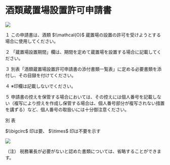 # 酒類蔵置場設置許可申請書

![](https://www.nta.go.jp/tmp/69523f8c-5738-4156-8a0a-0746e84878e8/images/2d6b58676d1e6d4102e8ec6247409a01e6876a45f7e9566eb5c51052f93debb2.jpg)

１ この申請書は、酒類 $\\mathcal{O}$ 蔵置場の設置の許可を受けようとする場合に使用してください。

２ 「蔵置場設置期間」欄は、期間を定めて蔵置場を設置する場合に記載してください。

３ 別表「酒類蔵置場設置許可申請書の添付書類一覧表」に定める必要書類を添付し、その目録を付けてください。

４ ※印欄は記載しないでください。

５ 申請書の控えを保管する場合においては、その控えには個人番号を記載しない（複写により控えを作成し保管する場合は、個人番号部分が複写されない措置を講ずる）など、個人番号の取扱いには十分御注意ください。

別 表

$\\bigcirc$ 印は要、 $\\times$ 印は不要を示す

![](https://www.nta.go.jp/tmp/69523f8c-5738-4156-8a0a-0746e84878e8/images/76fd5ea5071eb05dc2006ea082f9a4d12c2984802ff322feaa5b94a63e4792dd.jpg)

（注） 税務署長が必要がないと認めた書類については、省略することができます。
